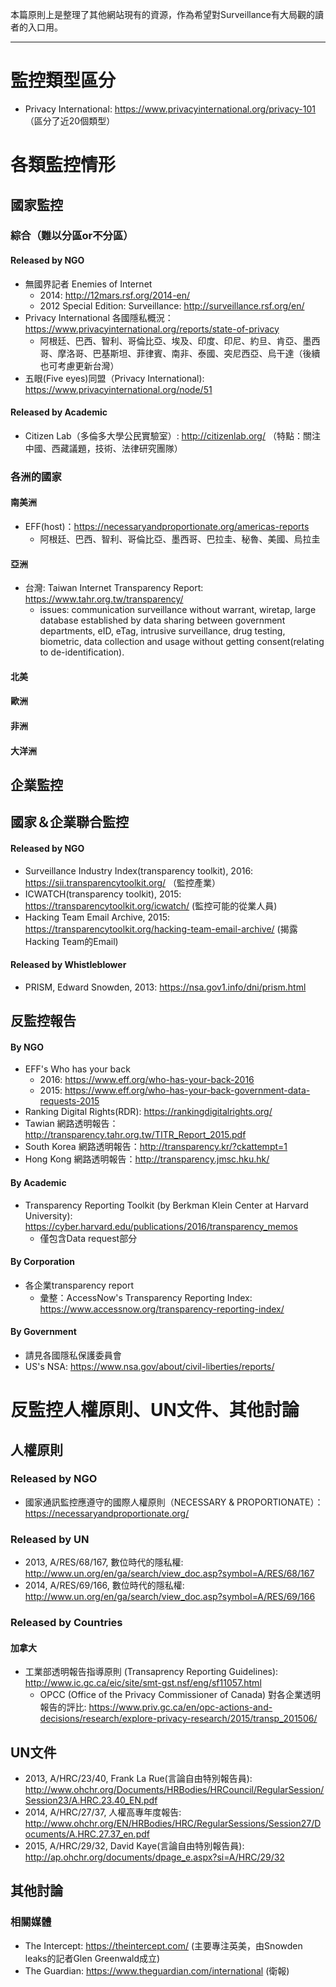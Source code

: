 本篇原則上是整理了其他網站現有的資源，作為希望對Surveillance有大局觀的讀者的入口用。

---

# 監控類型區分
- Privacy International: https://www.privacyinternational.org/privacy-101 （區分了近20個類型）
# 各類監控情形

## 國家監控
### 綜合（難以分區or不分區）
#### Released by NGO
- 無國界記者 Enemies of Internet
    - 2014: http://12mars.rsf.org/2014-en/
    - 2012 Special Edition: Surveillance: http://surveillance.rsf.org/en/
- Privacy International 各國隱私概況：https://www.privacyinternational.org/reports/state-of-privacy
	- 阿根廷、巴西、智利、哥倫比亞、埃及、印度、印尼、約旦、肯亞、墨西哥、摩洛哥、巴基斯坦、菲律賓、南非、泰國、突尼西亞、烏干達（後續也可考慮更新台灣）
- 五眼(Five eyes)同盟（Privacy International): https://www.privacyinternational.org/node/51	
#### Released by Academic
- Citizen Lab（多倫多大學公民實驗室）: http://citizenlab.org/ （特點：關注中國、西藏議題，技術、法律研究團隊）

### 各洲的國家

#### 南美洲
- EFF(host)：https://necessaryandproportionate.org/americas-reports
	- 阿根廷、巴西、智利、哥倫比亞、墨西哥、巴拉圭、秘魯、美國、烏拉圭
#### 亞洲
- 台灣: Taiwan Internet Transparency Report: https://www.tahr.org.tw/transparency/
    - issues: communication surveillance without warrant, wiretap, large database established by data sharing between government departments, eID, eTag, intrusive surveillance, drug testing, biometric, data collection and usage without getting consent(relating to de-identification).

#### 北美

#### 歐洲

#### 非洲

#### 大洋洲


## 企業監控



## 國家＆企業聯合監控
#### Released by NGO
- Surveillance Industry Index(transparency toolkit), 2016: https://sii.transparencytoolkit.org/ （監控產業）
- ICWATCH(transparency toolkit), 2015: https://transparencytoolkit.org/icwatch/ (監控可能的從業人員)
- Hacking Team Email Archive, 2015: https://transparencytoolkit.org/hacking-team-email-archive/ (揭露Hacking Team的Email)

#### Released by Whistleblower
- PRISM, Edward Snowden, 2013: https://nsa.gov1.info/dni/prism.html
## 反監控報告

#### By NGO
- EFF's Who has your back
    - 2016: https://www.eff.org/who-has-your-back-2016  
    - 2015: https://www.eff.org/who-has-your-back-government-data-requests-2015
- Ranking Digital Rights(RDR): https://rankingdigitalrights.org/	
- Tawian 網路透明報告：http://transparency.tahr.org.tw/TITR_Report_2015.pdf
- South Korea 網路透明報告：http://transparency.kr/?ckattempt=1
- Hong Kong 網路透明報告：http://transparency.jmsc.hku.hk/

#### By Academic
- Transparency Reporting Toolkit (by Berkman Klein Center at Harvard University): https://cyber.harvard.edu/publications/2016/transparency_memos
   - 僅包含Data request部分

#### By Corporation
- 各企業transparency report
    - 彙整：AccessNow's Transparency Reporting Index: https://www.accessnow.org/transparency-reporting-index/ 

#### By Government
- 請見各國隱私保護委員會
- US's NSA: https://www.nsa.gov/about/civil-liberties/reports/

# 反監控人權原則、UN文件、其他討論

## 人權原則

### Released by NGO
- 國家通訊監控應遵守的國際人權原則（NECESSARY & PROPORTIONATE）：https://necessaryandproportionate.org/
### Released by UN
- 2013, A/RES/68/167, 數位時代的隱私權: http://www.un.org/en/ga/search/view_doc.asp?symbol=A/RES/68/167
- 2014, A/RES/69/166, 數位時代的隱私權: http://www.un.org/en/ga/search/view_doc.asp?symbol=A/RES/69/166

### Released by Countries
#### 加拿大
- 工業部透明報告指導原則 (Transaprency Reporting Guidelines): http://www.ic.gc.ca/eic/site/smt-gst.nsf/eng/sf11057.html
    - OPCC (Office of the Privacy Commissioner of Canada) 對各企業透明報告的評比: https://www.priv.gc.ca/en/opc-actions-and-decisions/research/explore-privacy-research/2015/transp_201506/

## UN文件
- 2013, A/HRC/23/40, Frank La Rue(言論自由特別報告員): http://www.ohchr.org/Documents/HRBodies/HRCouncil/RegularSession/Session23/A.HRC.23.40_EN.pdf
- 2014, A/HRC/27/37, 人權高專年度報告: http://www.ohchr.org/EN/HRBodies/HRC/RegularSessions/Session27/Documents/A.HRC.27.37_en.pdf
- 2015, A/HRC/29/32, David Kaye(言論自由特別報告員): http://ap.ohchr.org/documents/dpage_e.aspx?si=A/HRC/29/32



## 其他討論
### 相關媒體
- The Intercept: https://theintercept.com/ (主要專注英美，由Snowden leaks的記者Glen Greenwald成立)
- The Guardian: https://www.theguardian.com/international (衛報)

